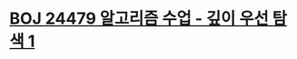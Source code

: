 # [BOJ 24479 알고리즘 수업 - 깊이 우선 탐색 1](https://www.acmicpc.net/problem/24479)
<!--tags: dfs, graph, sorting, traversal-->
